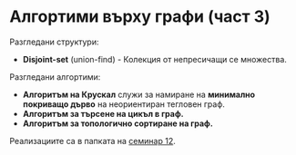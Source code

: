 
# Алгортими върху графи (част 3)
Разгледани структури:

 - **Disjoint-set** (union-find) -  Колекция от непресичащи се множества.

Разгледани алгортими:

 - **Алгоритъм на Крускал** служи за намиране на **минимално покриващо дърво** на неориентиран тегловен граф.
 - **Алгоритъм за търсене на цикъл в граф.**
 -  **Алгоритъм за топологично сортиране на граф.**

Реализациите са в папката на [семинар 12](https://github.com/Angeld55/Data_structures_and_algorithms_FMI/tree/main/Sem.%2012/Graphs/Algorithms).

